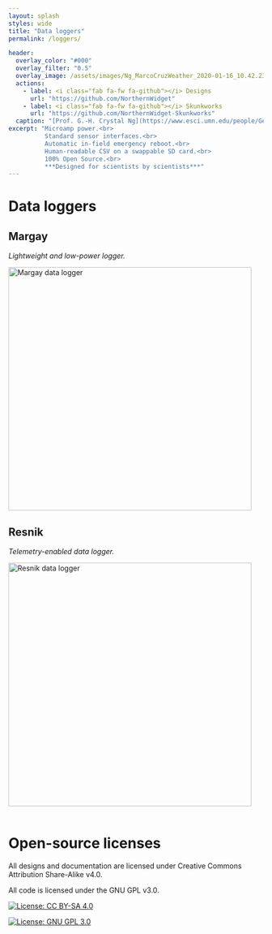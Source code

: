 ```yaml
---
layout: splash
styles: wide
title: "Data loggers"
permalink: /loggers/

header:
  overlay_color: "#000"
  overlay_filter: "0.5"
  overlay_image: /assets/images/Ng_MarcoCruzWeather_2020-01-16_10.42.23_modified.jpg
  actions:
    - label: <i class="fab fa-fw fa-github"></i> Designs
      url: "https://github.com/NorthernWidget"
    - label: <i class="fab fa-fw fa-github"></i> Skunkworks
      url: "https://github.com/NorthernWidget-Skunkworks"
  caption: "[Prof. G.-H. Crystal Ng](https://www.esci.umn.edu/people/Gene-Hua-Crystal-Ng) adjusting a hose clamp used as an emergency field cinch for a data logger box. *Photo: A. Wickert.*"
excerpt: "Microamp power.<br>
          Standard sensor interfaces.<br>
          Automatic in-field emergency reboot.<br>
          Human-readable CSV on a swappable SD card.<br>
          100% Open Source.<br>
          ***Designed for scientists by scientists***"
---
```


# Data loggers

## Margay

*Lightweight and low-power logger.*
[<i class="fab fa-fw fa-github"></i>](https://github.com/NorthernWidget-Skunkworks/Project-Margay)

<img src="https://raw.githubusercontent.com/NorthernWidget-Skunkworks/Project-Margay/master/Documentation/images/MargayAndyHand_cropped_2020-02-16_19.22.39.png" alt="Margay data logger" width="480"/>


## Resnik

*Telemetry-enabled data logger.*
[<i class="fab fa-fw fa-github"></i>](https://github.com/NorthernWidget-Skunkworks/Project-Resnik)

<img src="https://raw.githubusercontent.com/NorthernWidget-Skunkworks/Project-Resnik/master/Documentation/images/Resnik_v040_FullyLoaded_perspective_20200428.png" alt="Resnik data logger" width="480"/>
<br/>
<br/>


# Open-source licenses

All designs and documentation are licensed under Creative Commons Attribution Share-Alike v4.0.

All code is licensed under the GNU GPL v3.0.

[![License: CC BY-SA 4.0](https://licensebuttons.net/l/by-sa/4.0/80x15.png)](https://creativecommons.org/licenses/by-sa/4.0/)

[![License: GNU GPL 3.0](https://www.gnu.org/graphics/gplv3-or-later-sm.png)](https://www.gnu.org/licenses/gpl-3.0.en.html)
